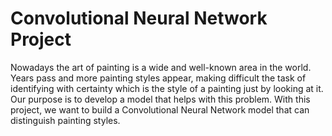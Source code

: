# Convolutional Neural Network Project

Nowadays the art of painting is a wide and well-known area in the world. Years pass and more painting styles appear, making difficult the task of identifying with certainty which is the style of a painting just by looking at it. Our purpose is to develop a model that helps with this problem. With this project, we want to build a Convolutional Neural Network model that can distinguish painting styles.
